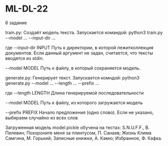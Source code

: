 # ML-DL-22
6 задание


train.py:
Создаёт модель текста.
Запускается командой: python3 train.py --model ... --input-dir ...

где --input-dir INPUT
                        Путь к директории, в которой лежитколлекция документов. Если данный аргумент не задан,
                        считается, что тексты вводятся из stdin.
                        
  --model MODEL         Путь к файлу, в который сохраняется модель.
  

generate.py:
Генерирует текст.
Запускается комндой: python3 generate.py --model ... --length ... --prefix ...

где
 --length LENGTH  Длина генерируемой последовательности
 
  --model MODEL    Путь к файлу, из которого загружается модель
  
  --prefix PREFIX  Начало предложения (одно слово). Если не указано, выбираем случайно из всех слов
  


Загруженная модель model.pickle обучена на тестах: S.N.U.F.F., В. Пелевин; Похороните меня за плинтусом, П. Санаев; Жизнь Клима Самгина, М. Горький; Записные книжки, А. Камю; Избранное, Ф. Кафка.

